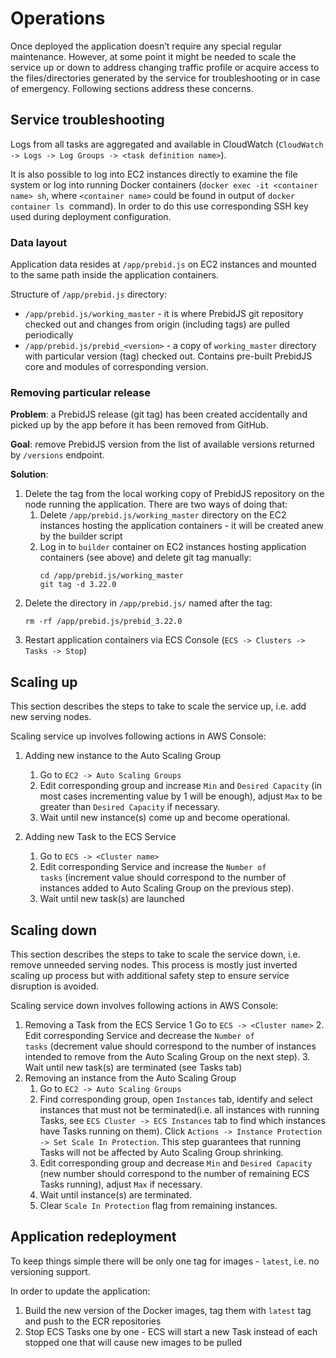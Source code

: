 # Operations

Once deployed the application doesn’t require any special regular maintenance. However, at some point it might be needed 
to scale the service up or down to address changing traffic profile or acquire access to the files/directories 
generated by the service for troubleshooting or in case of emergency. Following sections address these concerns.

## Service troubleshooting
Logs from all tasks are aggregated and available in CloudWatch 
(`CloudWatch -> Logs -> Log Groups -> <task definition name>`).

It is also possible to log into EC2 instances directly to examine the file system or log into running Docker containers 
(`docker exec -it <container name> sh`, where `<container name>` could be found in output of `docker container ls` 
command). In order to do this use corresponding SSH key used during deployment configuration.

### Data layout
Application data resides at `/app/prebid.js` on EC2 instances and mounted to the same path inside the application 
containers.

Structure of `/app/prebid.js` directory:
* `/app/prebid.js/working_master` - it is where PrebidJS git repository checked out and changes from origin (including 
tags) are pulled periodically
* `/app/prebid.js/prebid_<version>` - a copy of `working_master` directory with particular version (tag) checked out. 
Contains pre-built PrebidJS core and modules of corresponding version. 

### Removing particular release
**Problem**: a PrebidJS release (git tag) has been created accidentally and picked up by the app before it has been 
removed from GitHub.

**Goal**: remove PrebidJS version from the list of available versions returned by `/versions` endpoint.

**Solution**:
1. Delete the tag from the local working copy of PrebidJS repository on the node running the application. There are two 
ways of doing that:
    1. Delete `/app/prebid.js/working_master` directory on the EC2 instances hosting the application containers - it 
    will be created anew by the builder script
    2. Log in to `builder` container on EC2 instances hosting application containers (see above) and delete git tag 
    manually:
        ```
        cd /app/prebid.js/working_master
        git tag -d 3.22.0
        ```
2. Delete the directory in `/app/prebid.js/` named after the tag:
    ```
    rm -rf /app/prebid.js/prebid_3.22.0
    ```
3. Restart application containers via ECS Console (`ECS -> Clusters -> Tasks -> Stop`)

## Scaling up
This section describes the steps to take to scale the service up, i.e. add new serving nodes.

Scaling service up involves following actions in AWS Console:

1. Adding new instance to the Auto Scaling Group
   1. Go to `EC2 -> Auto Scaling Groups`
   2. Edit corresponding group and increase `Min` and `Desired Capacity` (in most cases incrementing value by 1 will be 
   enough), adjust `Max` to be greater than `Desired Capacity` if necessary.
   3. Wait until new instance(s) come up and become operational.

2. Adding new Task to the ECS Service
   1. Go to `ECS -> <Cluster name>`
   2. Edit corresponding Service and increase the `Number of tasks` (increment value should correspond to the number of 
   instances added to Auto Scaling Group on the previous step).
   3. Wait until new task(s) are launched

## Scaling down
This section describes the steps to take to scale the service down, i.e. remove unneeded serving nodes. This process is 
mostly just inverted scaling up process but with additional safety step to ensure service disruption is avoided.

Scaling service down involves following actions in AWS Console:

1. Removing a Task from the ECS Service
   1  Go to `ECS -> <Cluster name>`
   2. Edit corresponding Service and decrease the `Number of tasks` (decrement value should correspond to the number of 
   instances intended to remove from the Auto Scaling Group on the next step).
   3. Wait until new task(s) are terminated (see Tasks tab)
2. Removing an instance from the Auto Scaling Group
   1. Go to `EC2 -> Auto Scaling Groups`
   2. Find corresponding group, open `Instances` tab, identify and select instances that must not be terminated(i.e. 
   all instances with running Tasks, see `ECS Cluster -> ECS Instances` tab to find which instances have Tasks running 
   on them). Click `Actions -> Instance Protection -> Set Scale In Protection`. This step guarantees that running Tasks 
   will not be affected by Auto Scaling Group shrinking.
   3. Edit corresponding group and decrease `Min` and `Desired Capacity` (new number should correspond to the number of 
   remaining ECS Tasks running), adjust `Max` if necessary.
   4. Wait until instance(s) are terminated.
   5. Clear `Scale In Protection` flag from remaining instances.

## Application redeployment

To keep things simple there will be only one tag for images - `latest`, i.e. no versioning support.

In order to update the application:
1. Build the new version of the Docker images, tag them with `latest` tag and push to the ECR repositories
2. Stop ECS Tasks one by one - ECS will start a new Task instead of each stopped one that will cause new images to be pulled